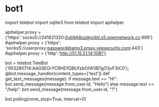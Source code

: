 # bot1
import telebot
import sqlite3
from telebot import apihelper

apihelper.proxy ={'https':'socks5://241821320:0vb9A8oz@orbtl.s5.opennetwork.cc:999'}
#apihelper.proxy = {'https': 'socks5://userproxy:password@ams3.proxy.veesecurity.com:443'}
#apihelper.proxy = {'http':'http://51.15.51.14:1081'}

bot = telebot.TeleBot ('953280714:AAGSEGrYCRHD1QBUfzbOIW3B7gO1jvF3tC0');
@bot.message_handler(content_types=['text'])
def get_text_messages(message):
    if message.text == "Hi":
        bot.send_message(message.from_user.id, "Hello")
    else message.text == "/help":
        bot.send_message(message.from_user.id, "?")
   
bot.polling(none_stop=True, interval=0)

